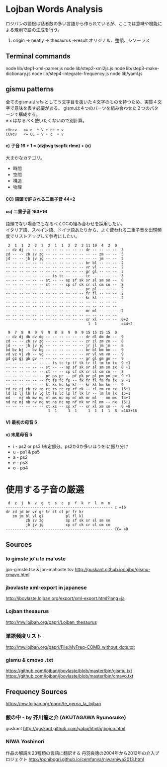 Lojban Words Analysis
======================
ロジバンの語根は話者数の多い言語から作られているが、ここでは意味や機能による規則で語の生成を行う。

1) origin -> neatly -> thesaurus ->result
   オリジナル、整頓、シソーラス

## Terminal commands
node lib/step1-xml-parser.js
node lib/step2-xml2js.js
node lib/step3-make-dictionary.js
node lib/step4-integrate-frequency.js
node lib/yaml.js

gismu patterns
-------------

全てのgismuはrafsiとして５文字目を抜いた４文字のものを持つため、実質４文字で意味を表す必要がある。
gismuは４つのパーツを組み合わせた２つのパターンで構成する。  
※ｘはなるべく使いたくないので別計算。

	cVccv   <= c  + V + cc + v
	CCVcv   <= CC + V + c  + v

#### c) 子音 16 + 1 = (dzjbvg tscpfk rlmn) + (x)
 大まかなカテゴリ。
 * 時間
 * 空間
 * 構造
 * 物理

#### CC) 語頭で許される二重子音 44+2
#### cc) 二重子音 163+16
語頭でない場合でもなるべくCCの組み合わせを採用したい。  
イタリア語、スペイン語、ドイツ語あたりから、よく使われる二重子音を出現頻度でリストアップして参考にしたい。

     2  1  1  2  2  2  2  1  1  2  2  2 11 10  4  2  0  
    -- dz dj -- -- -- -- -- -- -- -- -- dr -- -- -- --  3
    zd -- -- zb zv zg -- -- -- -- -- -- -- -- zm -- --  5
    jd -- -- jb jv jg -- -- -- -- -- -- -- -- jm -- --  5
    -- -- -- -- -- -- -- -- -- -- -- -- br bl -- -- --  2
    -- -- -- -- -- -- -- -- -- -- -- -- vr vl -- -- --  2
    -- -- -- -- -- -- -- -- -- -- -- -- gr gl -- -- --  2
    -- -- -- -- -- -- -- ts tc -- -- -- tr -- -- -- --  3
    -- -- -- -- -- -- st -- -- sp sf sk sr sl sm sn --  8
    -- -- -- -- -- -- ct -- -- cp cf ck cr cl cm cn --  8
    -- -- -- -- -- -- -- -- -- -- -- -- pr pl -- -- --  2
    -- -- -- -- -- -- -- -- -- -- -- -- fr fl -- -- --  2
    -- -- -- -- -- -- -- -- -- -- -- -- kr kl -- -- --  2
    -- -- -- -- -- -- -- -- -- -- -- -- -- -- -- -- --
    -- -- -- -- -- -- -- -- -- -- -- -- -- -- -- -- --
    -- -- -- -- -- -- -- -- -- -- -- -- mr ml -- -- --  2
    -- -- -- -- -- -- -- -- -- -- -- -- -- -- -- -- --
    -- -- -- -- -- -- -- -- -- -- -- -- xr xl -- -- --  0+2
                                         1  1           =44+2

     9  7  8  9  9  9  9  8  8  9  9  9 15 15 15 15  0
    -- dz dj db dv dg -- -- -- -- -- -- dr dl dm dn --  9
    zd -- -- zb zv zg -- -- -- -- -- -- zr zl zm zn --  8
    jd -- -- jb jv jg -- -- -- -- -- -- jr jl jm jn --  8
    bd bz bj -- bv bg -- -- -- -- -- -- br bl bm bn --  9
    vd vz vj vb -- vg -- -- -- -- -- -- vr vl vm vn --  9
    gd gz gj gb gv -- -- -- -- -- -- -- gr gl gm gn --  9
    -- -- -- -- -- -- -- ts tc tp tf tk tr tl tm tn tx  9 +1
    -- -- -- -- -- -- st -- -- sp sf sk sr sl sm sn sx  8 +1
    -- -- -- -- -- -- ct -- -- cp cf ck cr cl cm cn --  8
    -- -- -- -- -- -- pt ps pc -- pf pk pr pl pm pn px  9 +1
    -- -- -- -- -- -- ft fs fc fp -- fk fr fl fm fn fx  9 +1
    -- -- -- -- -- -- kt ks kc kp kf -- kr kl km kn --  9
    rd rz rj rb rv rg rt rs rc rp rf rk -- rl rm rn rx  15+1
    ld lz lj lb lv lg lt ls lc lp lf lk lr -- lm ln lx  15+1
    md -- mj mb mv mg mt ms mc mp mf mk mr ml -- mn mx  14+1
    nd nz nj nb nv ng nt ns nc np nf nk nr nl nm -- nx  15+1
    -- -- -- -- -- -- xt xs -- xp xf -- xr xl xm xn --  0 +8
                       1  1     1  1     1  1  1  1  8  =163+16


#### V) 最初の母音 5



#### v) 末尾母音 5
 * i - ps2 or ps3 !未定部分。ps2か3か多いほうをiに振り分け
 * u - ps1 & ps5
 * a - ps2
 * e - ps3
 * o - ps4


# 使用する子音の厳選


     d  z  j  b  v  g  t  s  c  p  f  k  r  l  m  n
    ------------------------------------------------ c =16
    dr zd jd br vr gr tr st ct pr fr kr
       zm jm bl vl gl          pl fl kl  
             zb zv zg          sp sf sk sr sl sm sn
             jb jv jg          cp cf ck cr cl cm cn
    ------------------------------------------------ CC= 40

Sources
-------
### lo gimste jo'u lo ma'oste
jpn-gimste.tsv & jpn-mahoste.tsv
http://guskant.github.io/lojbo/gismu-cmavo.html

### jbovlaste xml-export in japanese
http://jbovlaste.lojban.org/export/xml-export.html?lang=ja

### Lojban thesaurus
http://mw.lojban.org/papri/Lojban_thesaurus

### 単語頻度リスト
http://mw.lojban.org/papri/File:MyFreq-COMB_without_dots.txt

### gismu & cmovo .txt
https://github.com/lojban/jbovlaste/blob/master/bin/gismu.txt
https://github.com/lojban/jbovlaste/blob/master/bin/cmavo.txt


Frequency Sources
-----------
https://mw.lojban.org/papri/te_gerna_la_lojban

### 藪の中  - by 芥川龍之介 (AKUTAGAWA Ryunosuke)
guskant
http://guskant.github.com/yabu/html5/jbojpn.html

### NIWA Yoshinori
作品の解説を23種類の言語に翻訳する 丹羽良徳の2004年から2012年の介入プロジェクト
http://ponjbogri.github.io/cemfanva/niwa/niwa2013.html
